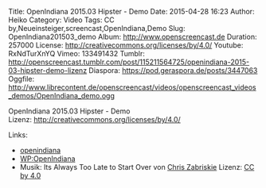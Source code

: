Title: OpenIndiana 2015.03 Hipster - Demo
Date: 2015-04-28 16:23
Author: Heiko
Category: Video
Tags: CC by,Neueinsteiger,screencast,OpenIndiana,Demo
Slug: OpenIndiana201503_demo
Album: http://www.openscreencast.de
Duration: 257000
License: http://creativecommons.org/licenses/by/4.0/
Youtube: RxNdTurXnYQ
Vimeo: 133491432
Tumblr: http://openscreencast.tumblr.com/post/115211564725/openindiana-2015-03-hipster-demo-lizenz
Diaspora: https://pod.geraspora.de/posts/3447063
Oggfile: http://www.librecontent.de/openscreencast/videos/openscreencast_videos_demos/OpenIndiana_demo.ogg

OpenIndiana 2015.03 Hipster - Demo  
Lizenz: <http://creativecommons.org/licenses/by/4.0/>

Links:

  * [openindiana](http://openindiana.org/ "Link zu openindiana.org" )
  * [WP:OpenIndiana](http://de.wikipedia.org/wiki/OpenIndiana "Link zu wikipedia.org" )
  * Musik: Its Always Too Late to Start Over von [Chris Zabriskie](http://chriszabriskie.com/ "Link zu chriszabriskie.com" ) Lizenz: [CC by 4.0](http://creativecommons.org/licenses/by/4.0/)

